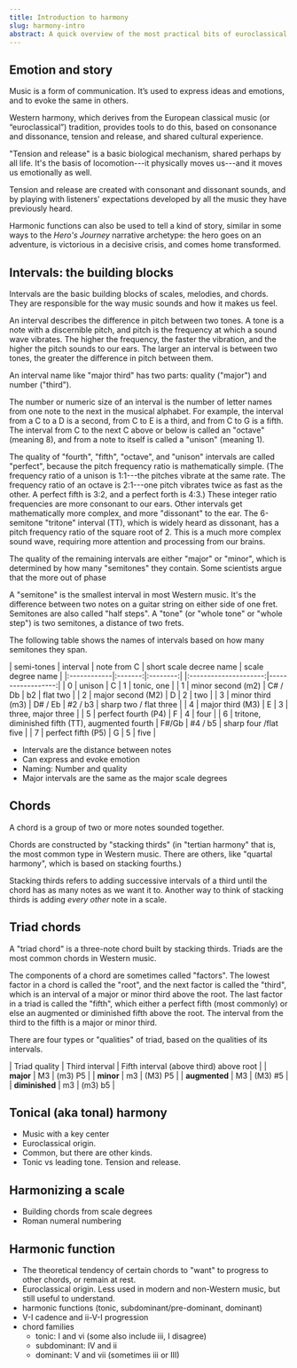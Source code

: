 ```yaml
---
title: Introduction to harmony
slug: harmony-intro
abstract: A quick overview of the most practical bits of euroclassical harmony.
---
```


## Emotion and story

Music is a form of communication.
It’s used to express ideas and emotions,
and to evoke the same in others.

Western harmony,
which derives from the European classical music (or “euroclassical”) tradition,
provides tools to do this,
based on consonance and dissonance,
tension and release,
and shared cultural experience. 

"Tension and release" is a basic biological mechanism,
shared perhaps by all life. 
It's the basis of locomotion---it physically moves us---and
it moves us emotionally as well.

Tension and release are created with consonant and dissonant sounds,
and by playing with listeners' expectations developed by all the music they have previously heard.

Harmonic functions can also be used to tell a kind of story,
similar in some ways to the _Hero's Journey_ narrative archetype:
the hero goes on an adventure, 
is victorious in a decisive crisis, 
and comes home transformed.

## Intervals: the building blocks

Intervals are the basic building blocks of scales, melodies, and chords.
They are responsible for the way music sounds and how it makes us feel. 

An interval describes the difference in pitch between two tones. 
A tone is a note with a discernible pitch,
and pitch is the frequency at which a sound wave vibrates.
The higher the frequency,
the faster the vibration,
and the higher the pitch sounds to our ears.
The larger an interval is between two tones,
the greater the difference in pitch between them.

An interval name like "major third" has two parts: quality ("major") and number ("third").

The number or numeric size of an interval is the number of letter names from one note to the next in the musical alphabet.
For example, the interval from a C to a D is a second,
from C to E is a third,
and from C to G is a fifth.
The interval from C to the next C above or below is called an "octave" (meaning 8),
and from a note to itself is called a "unison" (meaning 1).

The quality of "fourth", "fifth", "octave", and "unison" intervals are called "perfect",
because the pitch frequency ratio is mathematically simple.
(The frequency ratio of a unison is 1:1---the pitches vibrate at the same rate.
The frequency ratio of an octave is 2:1---one pitch vibrates twice as fast as the other.
A perfect fifth is 3:2, and a perfect forth is 4:3.)
These integer ratio frequencies are more consonant to our ears. 
Other intervals get mathematically more complex,
and more "dissonant" to the ear.
The 6-semitone "tritone" interval (TT), 
which is widely heard as dissonant,
has a pitch frequency ratio of the square root of 2. 
This is a much more complex sound wave,
requiring more attention and processing
from our brains. 


The quality of the remaining intervals are either "major" or "minor",
which is determined by how many "semitones" they contain.
Some scientists argue that the more out of phase

A "semitone" is the smallest interval in most Western music.
It's the difference between two notes on a guitar string on either side of one fret.
Semitones are also called "half steps".
A "tone" (or "whole tone" or "whole step") is two semitones,
a distance of two frets.

The following table shows the names of intervals based on how many semitones they span.

<div class="table-wrapper" markdown="block">

| semi-tones | interval | note from C  | short scale decree name | scale degree name |
|:------------|:-------:|:--------:| |:---------------------:|------------------:|
| 0   | unison | C       | 1     | tonic, one |
| 1   | minor second (m2)   | C# / Db | b2    | flat two |
| 2   | major second (M2)   | D     | 2     | two |
| 3   | minor third (m3)    | D# / Eb | #2 / b3    | sharp two / flat three |
| 4   | major third (M3)    | E     | 3     | three, major three |
| 5   | perfect fourth (P4) | F     | 4     | four |
| 6   | tritone, diminished fifth (TT), augmented fourth | F#/Gb | #4 / b5 | sharp four /flat five |
| 7   | perfect fifth (P5)  | G     | 5     | five |



</div>


- Intervals are the distance between notes
- Can express and evoke emotion
- Naming: Number and quality
- Major intervals are the same as the major scale degrees

## Chords

A chord is a group of two or more notes sounded together.

Chords are constructed by "stacking thirds" 
(in "tertian harmony" that is, 
the most common type in Western music.
There are others,
like "quartal harmony",
which is based on stacking fourths.)

Stacking thirds refers to adding successive intervals of a third until the chord has as many notes as we want it to.
Another way to think of stacking thirds is adding *every other* note in a scale. 

## Triad chords

A "triad chord" is a three-note chord built by stacking thirds.
Triads are the most common chords in Western music.

The components of a chord are sometimes called "factors".
The lowest factor in a chord is called the "root",
and the next factor is called the "third",
which is an interval of a major or minor third above the root.
The last factor in a triad is called the "fifth",
which either a perfect fifth (most commonly)
or else an augmented or diminished fifth above the root.
The interval from the third to the fifth is a major or minor third.

There are four types or "qualities" of triad,
based on the qualities of its intervals.

<div class="table-wrapper" markdown="block">

| Triad quality  | Third interval        | Fifth interval (above third) above root |
| **major**      | M3                    | (m3) P5 |
| **minor**      | m3                    | (M3) P5 |
| **augmented**  | M3                    | (M3) #5 |
| **diminished** | m3                    | (m3) b5 |

</div>

## Tonical (aka tonal) harmony

- Music with a key center
- Euroclassical origin. 
- Common, but there are other kinds.
- Tonic vs leading tone. Tension and release. 

## Harmonizing a scale

- Building chords from scale degrees
- Roman numeral numbering

## Harmonic function

- The theoretical tendency of certain chords to "want" to progress to other chords, or remain at rest. 
- Euroclassical origin. Less used in modern and non-Western music, but still useful to understand.
- harmonic functions (tonic, subdominant/pre-dominant, dominant)
- V-I cadence and ii-V-I progression
- chord families 
  - tonic: I and vi (some also include iii, I disagree)
  - subdominant: IV and ii
  - dominant: V and vii (sometimes iii or III)

